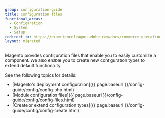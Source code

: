 ```yaml
---
group: configuration-guide
title: Configuration files
functional_areas:
  - Configuration
  - System
  - Setup
redirect_to: https://experienceleague.adobe.com/docs/commerce-operations/configuration-guide/files/deployment-files.html
layout: migrated
---
```


Magento provides configuration files that enable you to easily customize a component. We also enable you to create new configuration types to extend default functionality.

See the following topics for details:

*  [Magento's deployment configuration]({{ page.baseurl }}/config-guide/config/config-php.html)
*  [Module configuration files]({{ page.baseurl }}/config-guide/config/config-files.html)
*  [Create or extend configuration types]({{ page.baseurl }}/config-guide/config/config-create.html)
